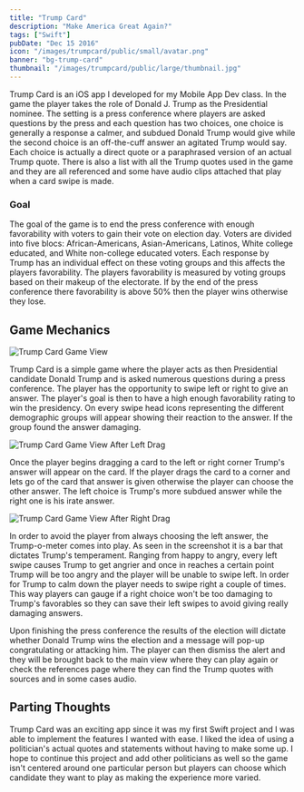 ```yaml
---
title: "Trump Card"
description: "Make America Great Again?"
tags: ["Swift"]
pubDate: "Dec 15 2016"
icon: "/images/trumpcard/public/small/avatar.png"
banner: "bg-trump-card"
thumbnail: "/images/trumpcard/public/large/thumbnail.jpg"
---
```


Trump Card is an iOS app I developed for my Mobile App Dev class. In the game the player takes the role of Donald J. Trump as the Presidential nominee. The setting is a press conference where players are asked questions by the press and each question has two choices, one choice is generally a response a calmer, and subdued Donald Trump would give while the second choice is an off-the-cuff answer an agitated Trump would say. Each choice is actually a direct quote or a paraphrased version of an actual Trump quote. There is also a list with all the Trump quotes used in the game and they are all referenced and some have audio clips attached that play when a card swipe is made.

### Goal

The goal of the game is to end the press conference with enough favorability with voters to gain their vote on election day. Voters are divided into five blocs: African-Americans, Asian-Americans, Latinos, White college educated, and White non-college educated voters. Each response by Trump has an individual effect on these voting groups and this affects the players favorability. The players favorability is measured by voting groups based on their makeup of the electorate. If by the end of the press conference there favorability is above 50% then the player wins otherwise they lose.

## Game Mechanics

![Trump Card Game View](/images/trumpcard/public/small/gameView.png)

Trump Card is a simple game where the player acts as then Presidential candidate Donald Trump and is asked numerous questions during a press conference. The player has the opportunity to swipe left or right to give an answer. The player's goal is then to have a high enough favorability rating to win the presidency. On every swipe head icons representing the different demographic groups will appear showing their reaction to the answer. If the group found the answer damaging.

![Trump Card Game View After Left Drag](/images/trumpcard/public/small/leftSwipe.png)

Once the player begins dragging a card to the left or right corner Trump's answer will appear on the card. If the player drags the card to a corner and lets go of the card that answer is given otherwise the player can choose the other answer. The left choice is Trump's more subdued answer while the right one is his irate answer.

![Trump Card Game View After Right Drag](/images/trumpcard/public/small/rightSwipe.png)

In order to avoid the player from always choosing the left answer, the Trump-o-meter comes into play. As seen in the screenshot it is a bar that dictates Trump's temperament. Ranging from happy to angry, every left swipe causes Trump to get angrier and once in reaches a certain point Trump will be too angry and the player will be unable to swipe left. In order for Trump to calm down the player needs to swipe right a couple of times. This way players can gauge if a right choice won't be too damaging to Trump's favorables so they can save their left swipes to avoid giving really damaging answers.

Upon finishing the press conference the results of the election will dictate whether Donald Trump wins the election and a message will pop-up congratulating or attacking him. The player can then dismiss the alert and they will be brought back to the main view where they can play again or check the references page where they can find the Trump quotes with sources and in some cases audio.

## Parting Thoughts

Trump Card was an exciting app since it was my first Swift project and I was able to implement the features I wanted with ease. I liked the idea of using a politician's actual quotes and statements without having to make some up. I hope to continue this project and add other politicians as well so the game isn't centered around one particular person but players can choose which candidate they want to play as making the experience more varied.
